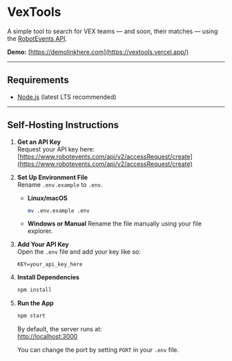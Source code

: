 # VexTools

A simple tool to search for VEX teams — and soon, their matches — using the
[RobotEvents API](https://www.robotevents.com/).

**Demo:** [https://demolinkhere.com](https://vextools.vercel.app/)

---

## Requirements

- [Node.js](https://nodejs.org/) (latest LTS recommended)

---

## Self-Hosting Instructions

1. **Get an API Key**  
   Request your API key here:  
   [https://www.robotevents.com/api/v2/accessRequest/create](https://www.robotevents.com/api/v2/accessRequest/create)

2. **Set Up Environment File**  
   Rename `.env.example` to `.env`.
   - **Linux/macOS**
     ```bash
     mv .env.example .env
     ```
   - **Windows or Manual** Rename the file manually using your file explorer.

3. **Add Your API Key**  
   Open the `.env` file and add your key like so:

   ```
   KEY=your_api_key_here
   ```

4. **Install Dependencies**

   ```bash
   npm install
   ```

5. **Run the App**

   ```bash
   npm start
   ```

   By default, the server runs at:  
   [http://localhost:3000](http://localhost:3000)

   You can change the port by setting `PORT` in your `.env` file.
